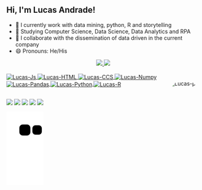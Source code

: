 ## Hi, I'm Lucas Andrade!

- 🔭 I currently work with data mining, python, R and storytelling
- 🌱 Studying Computer Science, Data Science, Data Analytics and RPA
- 👯 I collaborate with the dissemination of data driven in the current company
- 😄 Pronouns: He/His

<div align="center">
  <a href="https://github.com/lcgandrade">
  <img height="180em" src="https://github-readme-stats.vercel.app/api?username=lcgandrade&show_icons=true&theme=dracula&include_all_commits=true&count_private=true"/>
  <img height="180em" src="https://github-readme-stats.vercel.app/api/top-langs/?username=lcgandrade&layout=compact&langs_count=7&theme=dracula"/>
</div>
  
<div style="display: inline_block"><br>
  <img align="center" alt="Lucas-Js" height="30" width="40" src="https://cdn.jsdelivr.net/gh/devicons/devicon/icons/javascript/javascript-plain.svg">
  <img align="center" alt="Lucas-HTML" height="30" width="40" src="https://cdn.jsdelivr.net/gh/devicons/devicon/icons/html5/html5-original-wordmark.svg">
  <img align="center" alt="Lucas-CCS" height="30" width="40" src="https://cdn.jsdelivr.net/gh/devicons/devicon/icons/css3/css3-original-wordmark.svg">
  <img align="center" alt="Lucas-Numpy" height="30" width="40" src="https://cdn.jsdelivr.net/gh/devicons/devicon/icons/numpy/numpy-original-wordmark.svg">
  <img align="center" alt="Lucas-Pandas" height="30" width="40" src="https://cdn.jsdelivr.net/gh/devicons/devicon/icons/pandas/pandas-original-wordmark.svg">
  <img align="center" alt="Lucas-Python" height="30" width="40" src="https://cdn.jsdelivr.net/gh/devicons/devicon/icons/python/python-original-wordmark.svg">
  <img align="center" alt="Lucas-R" height="30" width="40" src="https://cdn.jsdelivr.net/gh/devicons/devicon/icons/r/r-original.svg">
  <img align="right" alt="Lucas-pic" height="150" style="border-radius:50px;" src="https://bn1301files.storage.live.com/y4m7hqYki3TTs_SiqU_SZ4vBkNHiYzKCQgvDB7qawrOq3dHaLv8xaLacjcjTjeTrJtH5WVkI3oMweE9DwoPDF4gq5lZ0LvsaPQRI82EXcX6kkyaF3g4iqYtN4jomzRhoOiMp8mTkkpc4coAePa0Gnq4kZlKWaio53gk7UFbItDk6gNBRghRGvLUm293ItNbKhcK?width=151&height=256&cropmode=none" >
</div>
  
  ##
  
<div> 
  <a href="https://www.instagram.com/lucas.andradeg/" target="_blank"><img src="https://img.shields.io/badge/-Instagram-%23E4405F?style=for-the-badge&logo=instagram&logoColor=white" target="_blank"></a>
 	<a href="https://twitter.com/LucasGameiroc" target="_blank"><img src="https://img.shields.io/badge/Twitch-9146FF?style=for-the-badge&logo=twitch&logoColor=white" target="_blank"></a>
  <a href = "mailto:lucas.gameiroc@gmail.com"><img src="https://img.shields.io/badge/-Gmail-%23333?style=for-the-badge&logo=gmail&logoColor=white" target="_blank"></a>
  <a href = "mailto:lucas.andradeg@outlook.com"><img src="https://img.shields.io/badge/Microsoft_Outlook-0078D4?style=for-the-badge&logo=microsoft-outlook&logoColor=white" target="_blank"></a>
  <a href="https://www.linkedin.com/in/lucas-cristiano-gameiro-de-andrade-6454b6122/" target="_blank"><img src="https://img.shields.io/badge/-LinkedIn-%230077B5?style=for-the-badge&logo=linkedin&logoColor=white" target="_blank"></a> 
 
  ![Snake animation](https://github.com/rafaballerini/rafaballerini/blob/output/github-contribution-grid-snake.svg)
 
</div>
